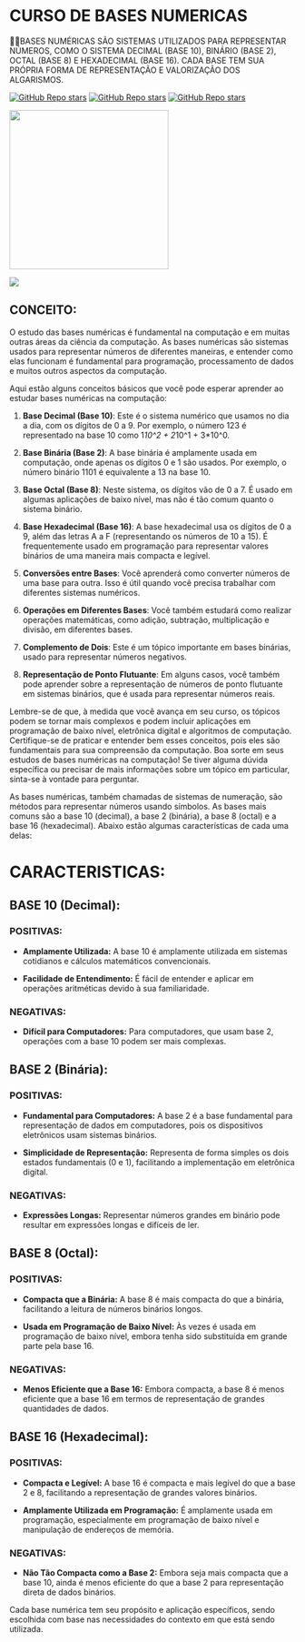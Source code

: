# CURSO DE BASES NUMERICAS
👨‍⚖️BASES NUMÉRICAS SÃO SISTEMAS UTILIZADOS PARA REPRESENTAR NÚMEROS, COMO O SISTEMA DECIMAL (BASE 10), BINÁRIO (BASE 2), OCTAL (BASE 8) E HEXADECIMAL (BASE 16). CADA BASE TEM SUA PRÓPRIA FORMA DE REPRESENTAÇÃO E VALORIZAÇÃO DOS ALGARISMOS.

[![GitHub Repo stars](https://img.shields.io/badge/VILHALVA-GITHUB-03A9F4?logo=github)](https://github.com/VILHALVA) 
[![GitHub Repo stars](https://img.shields.io/badge/VEJA%20OS-VIDEOS-03A9F4?logo=youtube)](https://www.youtube.com/@vilhalva100/search?query=BINARIOS)
[![GitHub Repo stars](https://img.shields.io/badge/-PLAYLIST%20DO%20YOUTUBE-blueviolet)](https://youtube.com/playlist?list=PLHz_AreHm4dlmeSpWzJGWOmFnVF5k_IYi&si=m3FkGH0X3eS20MUx)

<img src="https://i1.wp.com/mecatronicacemporcento.com.br/wp-content/uploads/Os-sistemas-de-numera%C3%A7%C3%A3o.png?resize=233%2C233&ssl=1" align="center" width="280"> <br>

![](https://i.imgur.com/waxVImv.png)

## CONCEITO:
O estudo das bases numéricas é fundamental na computação e em muitas outras áreas da ciência da computação. As bases numéricas são sistemas usados para representar números de diferentes maneiras, e entender como elas funcionam é fundamental para programação, processamento de dados e muitos outros aspectos da computação.

Aqui estão alguns conceitos básicos que você pode esperar aprender ao estudar bases numéricas na computação:

1. **Base Decimal (Base 10)**: Este é o sistema numérico que usamos no dia a dia, com os dígitos de 0 a 9. Por exemplo, o número 123 é representado na base 10 como 1*10^2 + 2*10^1 + 3*10^0.

2. **Base Binária (Base 2)**: A base binária é amplamente usada em computação, onde apenas os dígitos 0 e 1 são usados. Por exemplo, o número binário 1101 é equivalente a 13 na base 10.

3. **Base Octal (Base 8)**: Neste sistema, os dígitos vão de 0 a 7. É usado em algumas aplicações de baixo nível, mas não é tão comum quanto o sistema binário.

4. **Base Hexadecimal (Base 16)**: A base hexadecimal usa os dígitos de 0 a 9, além das letras A a F (representando os números de 10 a 15). É frequentemente usado em programação para representar valores binários de uma maneira mais compacta e legível.

5. **Conversões entre Bases**: Você aprenderá como converter números de uma base para outra. Isso é útil quando você precisa trabalhar com diferentes sistemas numéricos.

6. **Operações em Diferentes Bases**: Você também estudará como realizar operações matemáticas, como adição, subtração, multiplicação e divisão, em diferentes bases.

7. **Complemento de Dois**: Este é um tópico importante em bases binárias, usado para representar números negativos.

8. **Representação de Ponto Flutuante**: Em alguns casos, você também pode aprender sobre a representação de números de ponto flutuante em sistemas binários, que é usada para representar números reais.

Lembre-se de que, à medida que você avança em seu curso, os tópicos podem se tornar mais complexos e podem incluir aplicações em programação de baixo nível, eletrônica digital e algoritmos de computação. Certifique-se de praticar e entender bem esses conceitos, pois eles são fundamentais para sua compreensão da computação. Boa sorte em seus estudos de bases numéricas na computação! Se tiver alguma dúvida específica ou precisar de mais informações sobre um tópico em particular, sinta-se à vontade para perguntar.

As bases numéricas, também chamadas de sistemas de numeração, são métodos para representar números usando símbolos. As bases mais comuns são a base 10 (decimal), a base 2 (binária), a base 8 (octal) e a base 16 (hexadecimal). Abaixo estão algumas características de cada uma delas:

# CARACTERISTICAS:
## BASE 10 (Decimal):
### POSITIVAS:
- **Amplamente Utilizada:** A base 10 é amplamente utilizada em sistemas cotidianos e cálculos matemáticos convencionais.

- **Facilidade de Entendimento:** É fácil de entender e aplicar em operações aritméticas devido à sua familiaridade.

### NEGATIVAS:
- **Difícil para Computadores:** Para computadores, que usam base 2, operações com a base 10 podem ser mais complexas.

## BASE 2 (Binária):
### POSITIVAS:
- **Fundamental para Computadores:** A base 2 é a base fundamental para representação de dados em computadores, pois os dispositivos eletrônicos usam sistemas binários.

- **Simplicidade de Representação:** Representa de forma simples os dois estados fundamentais (0 e 1), facilitando a implementação em eletrônica digital.

### NEGATIVAS:
- **Expressões Longas:** Representar números grandes em binário pode resultar em expressões longas e difíceis de ler.

## BASE 8 (Octal):
### POSITIVAS:
- **Compacta que a Binária:** A base 8 é mais compacta do que a binária, facilitando a leitura de números binários longos.

- **Usada em Programação de Baixo Nível:** Às vezes é usada em programação de baixo nível, embora tenha sido substituída em grande parte pela base 16.

### NEGATIVAS:
- **Menos Eficiente que a Base 16:** Embora compacta, a base 8 é menos eficiente que a base 16 em termos de representação de grandes quantidades de dados.

## BASE 16 (Hexadecimal):
### POSITIVAS:
- **Compacta e Legível:** A base 16 é compacta e mais legível do que a base 2 e 8, facilitando a representação de grandes valores binários.

- **Amplamente Utilizada em Programação:** É amplamente usada em programação, especialmente em programação de baixo nível e manipulação de endereços de memória.

### NEGATIVAS:
- **Não Tão Compacta como a Base 2:** Embora seja mais compacta que a base 10, ainda é menos eficiente do que a base 2 para representação direta de dados binários.

Cada base numérica tem seu propósito e aplicação específicos, sendo escolhida com base nas necessidades do contexto em que está sendo utilizada.
